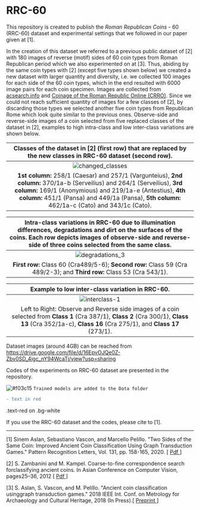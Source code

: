 # RRC-60  
This repository is created to publish the <i>Roman Republican Coins</i> - 60 (RRC-60) dataset and experimental settings that we followed in our paper given at [1].

In the creation of this dataset we referred to a previous public dataset of [2] with 180 images of reverse (motif) sides of 60 coin types from Roman Republican period which we also experimented on at [3]. Thus, abiding by the same coin types with [2] (except five types shown below) we created a new dataset with larger quantity and diversity, i.e. we collected 100 images for each side of the 60 coin types, which in the end resulted with 6000 image pairs for each coin specimen. Images are collected from <a href = 'https://www.acsearch.info/'>acsearch.info</a> and <a href = 'http://numismatics.org/crro/'>Coinage of the Roman Republic Online (CRRO)</a>. Since we could not reach sufficient quantity of images for a few classes of [2], by discarding those types we selected another five coin types from Republican Rome which look quite similar to the previous ones.  Observe-side and reverse-side images of a coin selected from five replaced classes of the dataset in [2], examples to high intra-class and low inter-class variations are shown below. 

| <b> Classes of the dataset in [2] (first row) that are replaced by the new classes in RRC-60 dataset (second row). </b>|
|:--:| 
| ![changed_classes](https://user-images.githubusercontent.com/7011371/71901503-620f1b00-3160-11ea-866a-e431c89ee098.png)| 
| <b>1st column:</b> 258/1 (Caesar) and 257/1 (Vargunteius), <b>2nd column:</b> 370/1a-b (Serveilius) and 264/1 (Serveilius), <b>3rd column:</b> 169/1 (Anonymious) and 219/1a-e (Antestius), <b>4th column:</b> 451/1 (Pansa) and 449/1a (Pansa), <b>5th column:</b> 462/1a-c (Cato) and 343/1c (Cato). |


|<b>Intra-class variations in RRC-60</b> due to illumination differences, degradations and dirt on the surfaces of the coins. Each row depicts images of observe-side and reverse-side of three coins selected from the same class. |
|:--:| 
|![degradations_3](https://user-images.githubusercontent.com/7011371/71903543-9b498a00-3164-11ea-8508-3d72e13cc05f.png)|
| <b>First row:</b> Class 60 (Cra489/5-6); <b>Second row:</b> Class 59 (Cra 489/2-3); and <b>Third row:</b> Class 53 (Cra 543/1).|

|Example to low inter-class variation in RRC-60. |
|:--:| 
|![interclass-1](https://user-images.githubusercontent.com/7011371/71904186-f16afd00-3165-11ea-8270-2416d344ab44.png)|
|Left to Right: Observe and Reverse side images of a coin selected from <b>Class 1</b> (Cra 387/1), <b>Class 2</b> (Cra 300/1), <b>Class 13</b> (Cra 352/1a-c), <b>Class 16</b> (Cra 275/1), and <b>Class 17</b> (273/1). |


Dataset images (around 4GB) can be reached from https://drive.google.com/file/d/16EpvOJQe0Z-Zbv0SD_4igc_nY94WcaTj/view?usp=sharing

Codes of the experiments on RRC-60 dataset are presented in the repository.

![#f03c15](https://placehold.it/15/f03c15/000000?text=NEW!) `Trained models are added to the Data folder `

```diff
- text in red

```
<div class="text-red bg-white mb-2">
  .text-red on .bg-white
</div>


If you use the RRC-60 dataset and the codes, please cite to [1]. 

------------------------------

[1] Sinem Aslan, Sebastiano Vascon, and Marcello Pelillo. "Two Sides of the Same Coin: Improved Ancient Coin Classification Using Graph Transduction Games." Pattern Recognition Letters, Vol. 131, pp. 158-165, 2020. [ <a href="https://doi.org/10.1016/j.patrec.2019.12.007"> Pdf </a> ]

[2] S. Zambanini and M. Kampel.  Coarse-to-fine correspondence search forclassifying ancient coins. In Asian Conference on Computer Vision, pages25–36, 2012 [ <a href="https://link.springer.com/chapter/10.1007/978-3-642-37484-5_3"> Pdf </a> ]

[3] S. Aslan,  S. Vascon,  and M. Pelillo. "Ancient coin classification usinggraph transduction games." 2018 IEEE Int. Conf. on Metrology for Archaeology and Cultural Heritage, 2018 (In Press).[ <a href="https://arxiv.org/abs/1810.01091"> Preprint </a> ]
